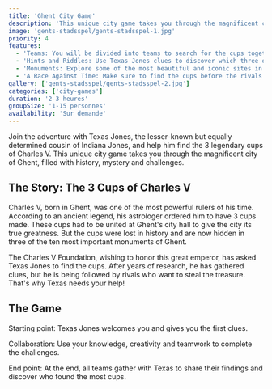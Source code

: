 ```yaml
---
title: 'Ghent City Game'
description: 'This unique city game takes you through the magnificent city of Ghent, filled with history, mystery and challenges.'
image: 'gents-stadsspel/gents-stadsspel-1.jpg'
priority: 4
features:
  - 'Teams: You will be divided into teams to search for the cups together.'
  - 'Hints and Riddles: Use Texas Jones clues to discover which three of the ten monuments hide the cups.'
  - 'Monuments: Explore some of the most beautiful and iconic sites in Ghent while searching for answers and solving puzzles.'
  - 'A Race Against Time: Make sure to find the cups before the rivals strike.'
gallery: ['gents-stadsspel/gents-stadsspel-2.jpg']
categories: ['city-games']
duration: '2-3 heures'
groupSize: '1-15 personnes'
availability: 'Sur demande'
---
```


Join the adventure with Texas Jones, the lesser-known but equally determined cousin of Indiana Jones, and help him find the 3 legendary cups of Charles V. This unique city game takes you through the magnificent city of Ghent, filled with history, mystery and challenges.

## The Story: The 3 Cups of Charles V

Charles V, born in Ghent, was one of the most powerful rulers of his time. According to an ancient legend, his astrologer ordered him to have 3 cups made. These cups had to be united at Ghent's city hall to give the city its true greatness. But the cups were lost in history and are now hidden in three of the ten most important monuments of Ghent.

The Charles V Foundation, wishing to honor this great emperor, has asked Texas Jones to find the cups. After years of research, he has gathered clues, but he is being followed by rivals who want to steal the treasure. That's why Texas needs your help!

## The Game

Starting point: Texas Jones welcomes you and gives you the first clues.

Collaboration: Use your knowledge, creativity and teamwork to complete the challenges.

End point: At the end, all teams gather with Texas to share their findings and discover who found the most cups.
